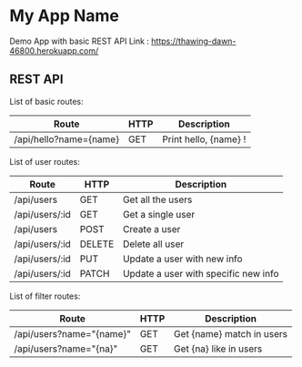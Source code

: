 # My App Name
Demo App with basic REST API
Link : <https://thawing-dawn-46800.herokuapp.com/>

## REST API
List of basic routes:

Route | HTTP | Description
--- | --- | ---
/api/hello?name={name} | GET | Print hello, {name} !

List of user routes:

| Route | HTTP | Description |
 --- | --- | ----
 /api/users | GET | Get all the users
 /api/users/:id | GET | Get a single user
 /api/users | POST | Create a user
 /api/users/:id | DELETE | Delete all user
 /api/users/:id | PUT | Update a user with new info
 /api/users/:id | PATCH | Update a user with specific new info

List of filter routes:

Route | HTTP | Description
--- | --- | ---
/api/users?name="{name}" | GET | Get {name} match in users
/api/users?name="{na}" | GET | Get {na} like in users
